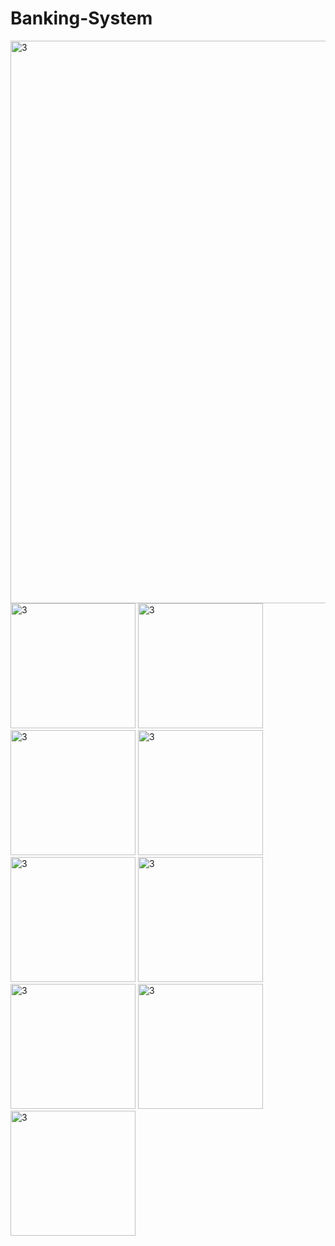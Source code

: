 # Banking-System
<img width="900" alt="3" src="https://user-images.githubusercontent.com/30183912/35197075-aedf6938-ff00-11e7-8554-567cd7be1dcc.png">
<img width="200" alt="3" src="https://user-images.githubusercontent.com/30183912/35197448-3a5effce-ff05-11e7-89f1-e9e4f68cc4a0.png">
<img width="200" alt="3" src="https://user-images.githubusercontent.com/30183912/35197449-3a93680e-ff05-11e7-98d0-78c35c119ebb.png">
<img width="200" alt="3" src="https://user-images.githubusercontent.com/30183912/35197450-3ac31a40-ff05-11e7-85d5-28f5e91b8998.png">
<img width="200" alt="3" src="https://user-images.githubusercontent.com/30183912/35197451-3af3d4dc-ff05-11e7-9145-78256e210475.png">
<img width="200" alt="3" src="https://user-images.githubusercontent.com/30183912/35197443-39667f52-ff05-11e7-9e78-f2948c3e6bed.png">
<img width="200" alt="3" src="https://user-images.githubusercontent.com/30183912/35197444-399e68e0-ff05-11e7-9181-0f8247dc493c.png">
<img width="200" alt="3" src="https://user-images.githubusercontent.com/30183912/35197445-39cb64a8-ff05-11e7-8f73-42b6de5b22b2.png">
<img width="200" alt="3" src="https://user-images.githubusercontent.com/30183912/35197446-39f91b50-ff05-11e7-8d2b-88fb424cb162.png">
<img width="200" alt="3" src="https://user-images.githubusercontent.com/30183912/35197447-3a2cd756-ff05-11e7-8580-7eaf63315a75.png">
